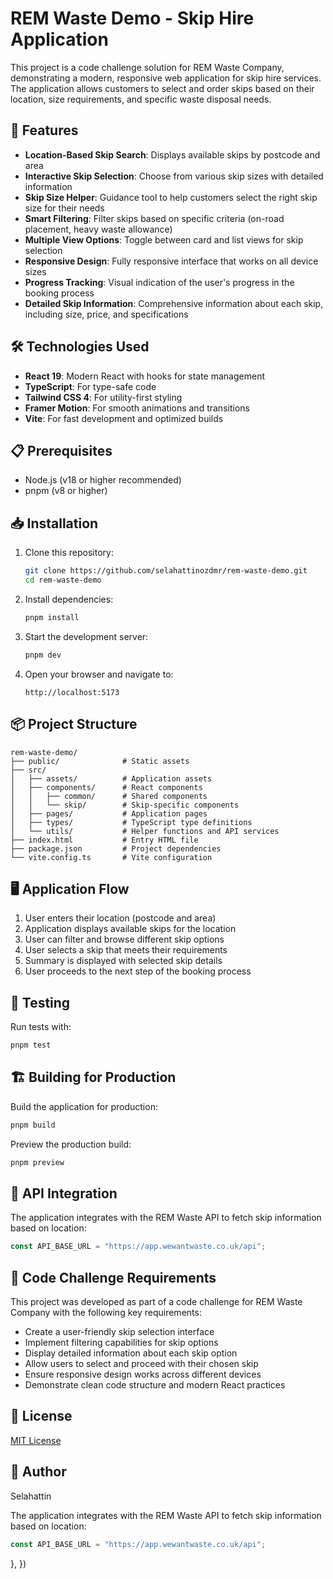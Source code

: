 # REM Waste Demo - Skip Hire Application

This project is a code challenge solution for REM Waste Company, demonstrating a modern, responsive web application for skip hire services. The application allows customers to select and order skips based on their location, size requirements, and specific waste disposal needs.

## 🚀 Features

- **Location-Based Skip Search**: Displays available skips by postcode and area
- **Interactive Skip Selection**: Choose from various skip sizes with detailed information
- **Skip Size Helper**: Guidance tool to help customers select the right skip size for their needs
- **Smart Filtering**: Filter skips based on specific criteria (on-road placement, heavy waste allowance)
- **Multiple View Options**: Toggle between card and list views for skip selection
- **Responsive Design**: Fully responsive interface that works on all device sizes
- **Progress Tracking**: Visual indication of the user's progress in the booking process
- **Detailed Skip Information**: Comprehensive information about each skip, including size, price, and specifications

## 🛠️ Technologies Used

- **React 19**: Modern React with hooks for state management
- **TypeScript**: For type-safe code
- **Tailwind CSS 4**: For utility-first styling
- **Framer Motion**: For smooth animations and transitions
- **Vite**: For fast development and optimized builds

## 📋 Prerequisites

- Node.js (v18 or higher recommended)
- pnpm (v8 or higher)

## 📥 Installation

1. Clone this repository:

   ```bash
   git clone https://github.com/selahattinozdmr/rem-waste-demo.git
   cd rem-waste-demo
   ```

2. Install dependencies:

   ```bash
   pnpm install
   ```

3. Start the development server:

   ```bash
   pnpm dev
   ```

4. Open your browser and navigate to:
   ```
   http://localhost:5173
   ```

## 📦 Project Structure

```
rem-waste-demo/
├── public/              # Static assets
├── src/
│   ├── assets/          # Application assets
│   ├── components/      # React components
│   │   ├── common/      # Shared components
│   │   └── skip/        # Skip-specific components
│   ├── pages/           # Application pages
│   ├── types/           # TypeScript type definitions
│   └── utils/           # Helper functions and API services
├── index.html           # Entry HTML file
├── package.json         # Project dependencies
└── vite.config.ts       # Vite configuration
```

## 🖥️ Application Flow

1. User enters their location (postcode and area)
2. Application displays available skips for the location
3. User can filter and browse different skip options
4. User selects a skip that meets their requirements
5. Summary is displayed with selected skip details
6. User proceeds to the next step of the booking process

## 🧪 Testing

Run tests with:

```bash
pnpm test
```

## 🏗️ Building for Production

Build the application for production:

```bash
pnpm build
```

Preview the production build:

```bash
pnpm preview
```

## 🔄 API Integration

The application integrates with the REM Waste API to fetch skip information based on location:

```typescript
const API_BASE_URL = "https://app.wewantwaste.co.uk/api";
```

## 📝 Code Challenge Requirements

This project was developed as part of a code challenge for REM Waste Company with the following key requirements:

- Create a user-friendly skip selection interface
- Implement filtering capabilities for skip options
- Display detailed information about each skip option
- Allow users to select and proceed with their chosen skip
- Ensure responsive design works across different devices
- Demonstrate clean code structure and modern React practices

## 📄 License

[MIT License](LICENSE)

## 👤 Author

Selahattin

The application integrates with the REM Waste API to fetch skip information based on location:

```typescript
const API_BASE_URL = "https://app.wewantwaste.co.uk/api";
```

},
})

```

```
